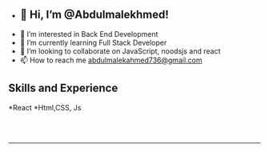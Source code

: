 - ## 👋 Hi, I’m @Abdulmalekhmed!
- 👀 I’m interested in Back End Development
- 🌱 I’m currently learning Full Stack Developer
- 💞️ I’m looking to collaborate on JavaScript, noodsjs and react
- 📫 How to reach me abdulmalekahmed736@gmail.com

<!---
Abdulmalekhmed/Abdulmalekhmed is a ✨ special ✨ repository because its `README.md` (this file) appears on your GitHub profile.
You can click the Preview link to take a look at your changes.
--->
## Skills and Experience
*React
*Html,CSS, Js

<br />
<br />

---
